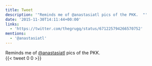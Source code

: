 ```yaml
---
title: Tweet
description: '"Reminds me of @anastasiatl pics of the PKK.  "'
date: '2015-11-30T14:11:44+00:00'
links:
  - 'https://twitter.com/thegrugq/status/671225794266570752'
mentions:
  - '@anastasiatl'
---
```

Reminds me of [@anastasiatl](https://twitter.com/@anastasiatl) pics of the PKK.  
      {{< tweet 0 0 >}}
    
